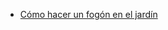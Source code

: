 * [Cómo hacer un fogón en el jardín](https://www.guiadejardineria.com/como-hacer-un-fogon-en-el-jardin/)
